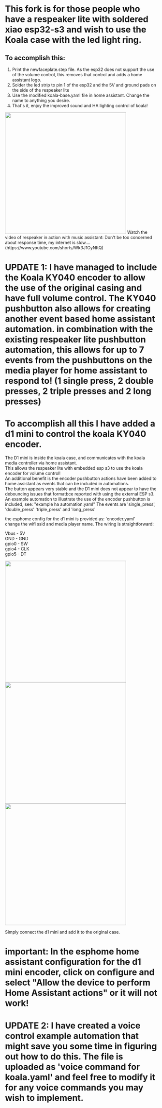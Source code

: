  # This fork is for those people who have a respeaker lite with soldered xiao esp32-s3 and wish to use the Koala case with the led light ring.
## To accomplish this:
   1. Print the newfaceplate.step file. As the esp32 does not support the use of the volume control, this removes that control and adds a home assistant logo.
   2. Solder the led strip to pin 1 of the esp32 and the 5V and ground pads on the side of the respeaker lite
   3. Use the modified koala-base.yaml file in home assistant. Change the name to anything you desire.
   4. That's it, enjoy the improved sound and HA lighting control of koala!
 <img src="/casing/images/koala1.jpg" width="400">
Watch the video of respeaker in action with music assistant: Don't be too concerned about response time, my internet is slow.... (https://www.youtube.com/shorts/Wk3J1GyNItQ)

# UPDATE 1: I have managed to include the Koala KY040 encoder to allow the use of the original casing and have full volume control. The KY040 pushbutton also allows for creating another event based home assistant automation. in combination with the existing respeaker lite pushbutton automation, this allows for up to 7 events from the pushbuttons on the media player for home assistant to respond to! (1 single press, 2 double presses, 2 triple presses and 2 long presses)

# To accomplish all this I have added a d1 mini to control the koala KY040 encoder.
The D1 mini is inside the koala case, and communicates with the koala media controller via home assistant.  
This allows the respeaker lite with embedded esp s3 to use the koala encoder for volume control!  
An additional benefit is the encoder pushbutton actions have been added to home assistant as events that can be included in automations.  
The button appears very stable and the D1 mini does not appear to have the  debouncing issues that formatbce reported with using the external ESP s3.  
An example automation to illustrate the use of the encoder pushbutton is included, see: "example ha automation.yaml"  The events are 'single_press', 'double_press' 'triple_press' and 'long_press'

the esphome config for the d1 mini is provided as: 'encoder.yaml'   
change the wifi ssid and media player name. 
The wiring is straightforward:  

Vbus - 5V  
GND - GND  
gpio0 - SW  
gpio4 - CLK  
gpio5 - DT  


 <img src="/casing/images/encoder1.jpg" width="400">
  <img src="/casing/images/encoder2.jpg" width="400">
   <img src="/casing/images/encoder3.jpg" width="400">

Simply connect the d1 mini and add it to the original case.
# important: In the esphome home assistant configuration for the d1 mini encoder, click on configure and select "Allow the device to perform Home Assistant actions" or it will not work!

# UPDATE 2: I have created a voice control example automation that might save you some time in figuring out how to do this. The file is uploaded as 'voice command for koala.yaml' and feel free to modify it for any voice commands you may wish to implement.
